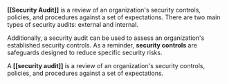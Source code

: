 **[[Security Audit]]** is a review of an organization's security controls, policies, and procedures against a set of expectations. There are two main types of security audits: external and internal.

Additionally, a security audit can be used to assess an organization's established security controls. As a reminder, **security controls** are safeguards designed to reduce specific security risks. 

A **[[security audit]]** is a review of an organization's security controls, policies, and procedures against a set of expectations.